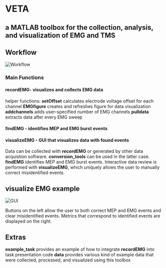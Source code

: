 # **VETA**
## a MATLAB toolbox for the collection, analysis, and visualization of EMG and TMS

## Workflow

![Workflow](https://raw.githubusercontent.com/greenhouselab/Veta/master/figures/Fig1_veta.tif)

### Main Functions
	
#### recordEMG- visualizes and collects EMG data
helper functions:
	**setOffset** calculates electrode voltage offset for each channel
	**EMGfigure** creates and refreshes figure for data visualization
	**addchannels** adds user-specified number of EMG channels 
	**pulldata** extracts data after every EMG sweep
#### findEMG - identifies MEP and EMG burst events
#### visualizeEMG - GUI that visualizes data with found events

Data can be collected with **recordEMG** or generated by other data acquistion software. **conversion_tools** can be used in the latter case. **findEMG** identifies MEP and EMG burst events. Interactive data review is performed with **visualizeEMG**, which uniquely allows the user to manually correct misidentified events.

## visualize EMG example

![GUI](https://raw.githubusercontent.com/greenhouselab/Veta/master/figures/Fig3_veta.jpg)

Buttons on the left allow the user to both correct MEP and EMG events and clear misidentified events. Metrics that correspond to identified events are displayed on the right.
## Extras

**example_task** provides an example of how to integrate **recordEMG** into task presentation code
**data** provides various kind of example data that were collected, processed, and visualized using this toolbox


